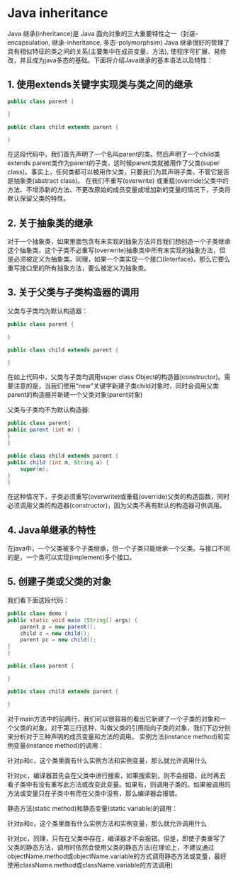 # Java inheritance

Java 继承(inheritance)是 Java 面向对象的三大重要特性之一（封装-encapsulation,   继承-inheritance,  多态-polymorphsim)   Java 继承很好的管理了具有相似特征的类之间的关系(主要集中在成员变量、方法),  使程序可扩展、易修改，并且成为java多态的基础。下面将介绍Java继承的基本语法以及特性：



## 1.  使用extends关键字实现类与类之间的继承
``` java
public class parent {

}

public class child extends parent {

}
```
在这段代码中，我们首先声明了一个名叫parent的类。然后声明了一个child类extends parent类作为parent的子类，这时候parent类就被用作了父类(super class)。事实上，任何类都可以被用作父类，只要我们为其声明子类，不管它是否是抽象类(abstract class)。 在我们不重写(overwrite) 或重载(override)父类中的方法、不增添新的方法、不更改原始的成员变量或增加新的变量的情况下，子类将默认保留父类的特性。
## 2.  关于抽象类的继承

对于一个抽象类，如果里面包含有未实现的抽象方法并且我们想创造一个子类继承这个抽象类，这个子类不必重写(overwrite)抽象类中所有未实现的抽象方法，但是必须被定义为抽象类。同理，如果一个类实现一个接口(Interface)，那么它要么重写接口里的所有抽象方法，要么被定义为抽象类。

## 3. 关于父类与子类构造器的调用

父类与子类均为默认构造器：
``` java
public class parent {

}

public class child extends parent {

}
```
在如上代码中，父类与子类均调用super class Object的构造器(constructor)。需要注意的是，当我们使用“new”关键字新建子类child对象时，同时会调用父类parent的构造器并新建一个父类对象(parent对象)


父类与子类均不为默认构造器:
``` java
public class parent{
public parent (int m) {
}
}

public class child extends parent {
public child (int m, String a) {
    super(m);
}
}
```
在这种情况下，子类必须重写(overwrite)或重载(override)父类的构造函数，同时必须调用父类的构造器(constructor)，因为父类不再有默认的构造器可供调用。


## 4. Java单继承的特性

在java中，一个父类被多个子类继承，但一个子类只能继承一个父类。与接口不同的是，一个类可以实现(implement)多个接口。



## 5. 创建子类或父类的对象

我们看下面这段代码：
``` java
public class demo {
public static void main (String[] args) {
    parent p = new parent();
    child c = new child();
    parent pc = new child();
}
}

public class parent {

}

public class child extends parent {

}
```
对于main方法中的前两行，我们可以很容易的看出它新建了一个子类的对象和一个父类的对象，对于第三行这种，叫做父类的引用指向子类的对象，我们下边分别来分析对于三种声明的成员变量和方法的调用。
实例方法(instance method)和实例变量(instance method)的调用：

针对p和c，这个类里面有什么实例方法和实例变量，那么就允许调用什么

针对pc，编译器首先会在父类中进行搜索，如果搜索到，则不会报错，此时再去看子类中有没有重写此方法或改变此变量。如果有，则调用子类的。如果被调用的方法或变量只在子类中有而在父类中没有，那么编译器会报错。

静态方法(static method)和静态变量(static variable)的调用：   

针对p和c，这个类里面有什么实例方法和实例变量，那么就允许调用什么

针对pc，同理，只有在父类中存在，编译器才不会报错。但是，即使子类重写了父类的静态方法，调用时依然会使用父类的静态方法(在理论上，不建议通过objectName.method或objectName.variable的方式调用静态方法或变量，最好使用className.method或className.variable的方法调用)
